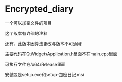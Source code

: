 # Encrypted_diary
一个可以加密文件的项目

这个版本有详细的注释

还有，此版本因算法更改与版本不可通用!

主要代码在QtWidgetsApplication.h里面不在main.cpp里面

可执行文件在/x64/Release里面

安装包是setup.exe和setup-加密日记.msi
